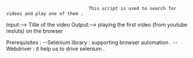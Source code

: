                                    This script is used to search for videos and play one of them .
                                   


Input:--> Title of the video
Output:--> playing the first video (from youtube resluts) on the browser 


Prerequisites :
   --Selenium library :  supporting browser automation .
   --Webdriver : it help us to drive  selenium .

                                   
